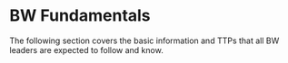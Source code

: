# BW Fundamentals

The following section covers the basic information and TTPs that all BW leaders are expected to follow and know.&#x20;
